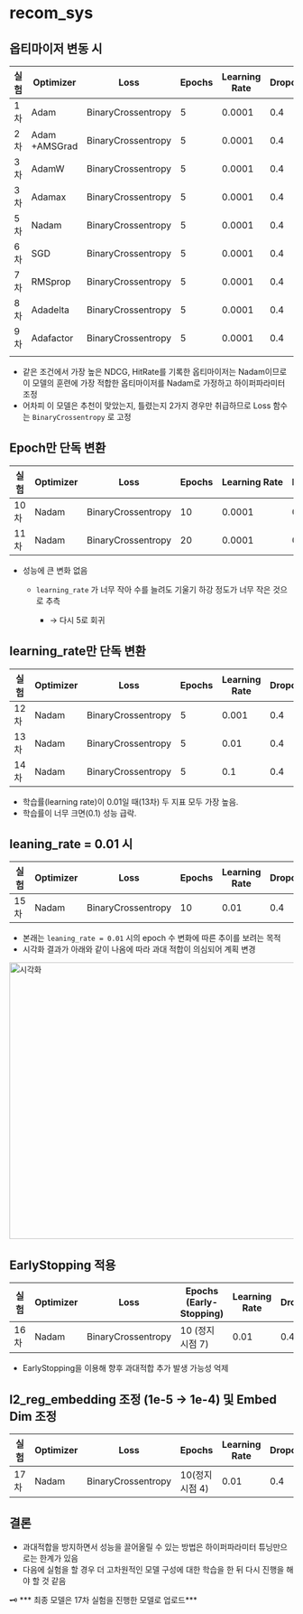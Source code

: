 # recom_sys
## 옵티마이저 변동 시

| 실험 | Optimizer     | Loss               | Epochs | Learning Rate | Dropout | Batch Size | Embed Dim | NDCG        | HitRate     |
| -- | ------------- | ------------------ | ------ | ------------- | ------- | ---------- | --------- | ----------- | ----------- |
| 1차 | Adam          | BinaryCrossentropy | 5      | 0.0001        | 0.4     | 2048       | 16        | 0.66172     | 0.63026     |
| 2차 | Adam +AMSGrad | BinaryCrossentropy | 5      | 0.0001        | 0.4     | 2048       | 16        | 0.66164     | 0.63027     |
| 3차 | AdamW         | BinaryCrossentropy | 5      | 0.0001        | 0.4     | 2048       | 16        | 0.66159     | 0.62996     |
| 3차 | Adamax        | BinaryCrossentropy | 5      | 0.0001        | 0.4     | 2048       | 16        | 0.64647     | 0.62153     |
| 5차 | Nadam         | BinaryCrossentropy | 5      | 0.0001        | 0.4     | 2048       | 16        | **0.66218** | **0.63056** |
| 6차 | SGD           | BinaryCrossentropy | 5      | 0.0001        | 0.4     | 2048       | 16        | 0.55241     | 0.56786     |
| 7차 | RMSprop       | BinaryCrossentropy | 5      | 0.0001        | 0.4     | 2048       | 16        | 0.54495     | 0.56434     |
| 8차 | Adadelta      | BinaryCrossentropy | 5      | 0.0001        | 0.4     | 2048       | 16        | 0.56492     | 0.5742      |
| 9차 | Adafactor     | BinaryCrossentropy | 5      | 0.0001        | 0.4     | 2048       | 16        | 0.58743     | 0.58552     |
|    |               |                    |        |               |         |            |           |             |             |

* 같은 조건에서 가장 높은 NDCG, HitRate를 기록한 옵티마이저는 Nadam이므로 이 모델의 훈련에 가장 적합한 옵티마이저를 Nadam로 가정하고 하이퍼파라미터 조정
* 어차피 이 모델은 추천이 맞았는지, 틀렸는지 2가지 경우만 취급하므로 Loss 함수는 `BinaryCrossentropy` 로 고정

## Epoch만 단독 변환

| 실험  | Optimizer | Loss               | Epochs | Learning Rate | Dropout | Batch Size | Embed Dim | NDCG    | HitRate |
| --- | --------- | ------------------ | ------ | ------------- | ------- | ---------- | --------- | ------- | ------- |
| 10차 | Nadam     | BinaryCrossentropy | 10     | 0.0001        | 0.4     | 2048       | 16        | 0.66151 | 0.63036 |
| 11차 | Nadam     | BinaryCrossentropy | 20     | 0.0001        | 0.4     | 2048       | 16        | 0.66167 | 0.63023 |

* 성능에 큰 변화 없음

  * `learning_rate` 가 너무 작아 수를 늘려도 기울기 하강 정도가 너무 작은 것으로 추측

    * → 다시 5로 회귀

## learning\_rate만 단독 변환

| 실험  | Optimizer | Loss               | Epochs | Learning Rate | Dropout | Batch Size | Embed Dim | nDCG        | Hit Rate    |
| --- | --------- | ------------------ | ------ | ------------- | ------- | ---------- | --------- | ----------- | ----------- |
| 12차 | Nadam     | BinaryCrossentropy | 5      | 0.001         | 0.4     | 2 048      | 16        | **0.66255** | **0.63061** |
| 13차 | Nadam     | BinaryCrossentropy | 5      | 0.01          | 0.4     | 2 048      | 16        | **0.67102** | **0.63600** |
| 14차 | Nadam     | BinaryCrossentropy | 5      | 0.1           | 0.4     | 2 048      | 16        | **0.55717** | **0.57051** |

* 학습률(learning rate)이 0.01일 때(13차) 두 지표 모두 가장 높음.
* 학습률이 너무 크면(0.1) 성능 급락.

## leaning\_rate = 0.01 시

| 실험  | Optimizer | Loss               | Epochs | Learning Rate | Dropout | Batch Size | Embed Dim | nDCG        | Hit Rate    |
| --- | --------- | ------------------ | ------ | ------------- | ------- | ---------- | --------- | ----------- | ----------- |
| 15차 | Nadam     | BinaryCrossentropy | 10     | 0.01          | 0.4     | 2 048      | 16        | **0.67087** | **0.63054** |

- 본래는 `leaning_rate = 0.01` 시의 epoch 수 변화에 따른 추이를 보려는 목적
- 시각화 결과가 아래와 같이 나옴에 따라 과대 적합이 의심되어 계획 변경

<img width="790" height="490" alt="시각화" src="https://github.com/user-attachments/assets/50c22b8c-8104-4011-ae32-97ca3f1beae2" />

## EarlyStopping 적용

| 실험 | Optimizer | Loss | Epochs (Early-Stopping) | Learning Rate | Dropout | Batch Size | Embed Dim | nDCG | Hit Rate |
| --- | --- | --- | --- | --- | --- | --- | --- | --- | --- |
| 16차 | Nadam | BinaryCrossentropy | 10 (정지 시점 7) | 0.01 | 0.4 | 2 048 | 16 | **0.67101** | **0.63615** |
- EarlyStopping을 이용해 향후 과대적합 추가 발생 가능성 억제

## l2_reg_embedding 조정 (1e-5 → 1e-4) 및 Embed Dim 조정

| 실험 | Optimizer | Loss | Epochs | Learning Rate | Dropout | Batch Size | Embed Dim | nDCG | Hit Rate |
| --- | --- | --- | --- | --- | --- | --- | --- | --- | --- |
| 17차 | Nadam | BinaryCrossentropy | 10(정지 시점 4) | 0.01 | 0.4 | 2 048 | 32 | **0.67089** | **0.63522** |

## 결론

- 과대적합을 방지하면서 성능을 끌어올릴 수 있는 방법은 하이퍼파라미터 튜닝만으로는 한계가 있음
- 다음에 실험을 할 경우 더 고차원적인 모델 구성에 대한 학습을 한 뒤 다시 진행을 해야 할 것 같음

🗝️ *** 최종 모델은 17차 실험을 진행한 모델로 업로드***
